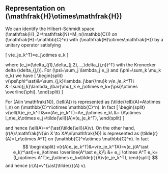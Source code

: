 ## Representation on \(\mathfrak{H}\otimes\mathfrak{H}\)

We can identify the Hilbert-Schmidt space \(\mathfrak{H}_2=\mathfrak{N}=M_n(\mathbb{C})\) on \(\mathfrak{H}=\mathbb{C}^n\) with \(\mathfrak{H}\otimes\mathfrak{H}\)
by a unitary operator satisfying

\[ v(e_je_k^T)=e_j\otimes e_k \]

where \(e_j=(\delta_{j1},\delta_{j,2},...,\delta_{j,n})^T\) with the Kronecker delta \(\delta_{j,l}\). 
For \(\psi=\sum_j \lambda_j e_j\) and \(\phi=\sum_k \mu_k e_k\)
we have
\[
\begin{split}
v(\psi\phi^\ast)&=\sum_{j,k}\lambda_j\bar{\mu}_k v(e_je_k^T)\\
&=\sum_{j,k}\lambda_j\bar{\mu}_k e_j\otimes e_k={\psi}\otimes \overline{\phi}.
\end{split}
\]

For \(A\in \mathfrak{N}\), \(\ell(A)\) is represented as \(\tilde{\ell}(A)=A\otimes I_n\) on \(\mathbb{C}^n\otimes \mathbb{C}^n\).
In fact
 \[ \begin{split}
 v(\ell(A)e_je_k^T)&=v(Ae_je_k^T)=Ae_j\otimes e_k\\
 &= (A\otimes I_n)e_k\otimes  e_j=\tilde{\ell}(A)v(e_je_k^T),
 \end{split} \]
 
 and hence \(\ell(A)=v^{\ast}\tilde{\ell}(A)v\). 
On the other hand, \(r(A):\mathfrak{N}\in X \to XA\ni\mathfrak{N}\) is 
represented as \(\tilde{r}(A)=I_n\otimes A^T\) on \(\mathbb{C}^n\otimes \mathbb{C}^n\).
In fact
 $$
 \begin{split}
 v(r(A)e_je_k^T)&=v(e_je_k^TA)=v(e_j(A^\ast e_k)^\ast)=e_j\otimes \overline{A^\ast e_k}\\
 &= e_j \otimes A^T e_k= (I_n\otimes A^T)e_j\otimes  e_k=\tilde{r}(A)v(e_je_k^T),
 \end{split} 
 $$
 and hence \(r(A)=v^{\ast}\tilde{r}(A) v\). 



